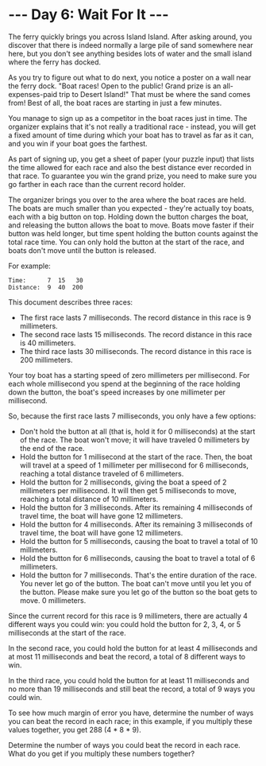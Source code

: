 # --- Day 6: Wait For It ---

The ferry quickly brings you across Island Island. After asking around, you
discover that there is indeed normally a large pile of sand somewhere near here,
but you don't see anything besides lots of water and the small island where the
ferry has docked.

As you try to figure out what to do next, you notice a poster on a wall near the
ferry dock. "Boat races! Open to the public! Grand prize is an all-expenses-paid
trip to Desert Island!" That must be where the sand comes from! Best of all, the
boat races are starting in just a few minutes.

You manage to sign up as a competitor in the boat races just in time. The
organizer explains that it's not really a traditional race - instead, you will
get a fixed amount of time during which your boat has to travel as far as it
can, and you win if your boat goes the farthest.

As part of signing up, you get a sheet of paper (your puzzle input) that lists
the time allowed for each race and also the best distance ever recorded in that
race. To guarantee you win the grand prize, you need to make sure you go farther
in each race than the current record holder.

The organizer brings you over to the area where the boat races are held. The
boats are much smaller than you expected - they're actually toy boats, each with
a big button on top. Holding down the button charges the boat, and releasing the
button allows the boat to move. Boats move faster if their button was held
longer, but time spent holding the button counts against the total race time.
You can only hold the button at the start of the race, and boats don't move
until the button is released.

For example:

```
Time:      7  15   30
Distance:  9  40  200
```

This document describes three races:

- The first race lasts 7 milliseconds. The record distance in this race is 9
  millimeters.
- The second race lasts 15 milliseconds. The record distance in this race is 40
  millimeters.
- The third race lasts 30 milliseconds. The record distance in this race is 200
  millimeters.

Your toy boat has a starting speed of zero millimeters per millisecond. For each
whole millisecond you spend at the beginning of the race holding down the
button, the boat's speed increases by one millimeter per millisecond.

So, because the first race lasts 7 milliseconds, you only have a few options:

- Don't hold the button at all (that is, hold it for 0 milliseconds) at the
  start of the race. The boat won't move; it will have traveled 0 millimeters by
  the end of the race.
- Hold the button for 1 millisecond at the start of the race. Then, the boat
  will travel at a speed of 1 millimeter per millisecond for 6 milliseconds,
  reaching a total distance traveled of 6 millimeters.
- Hold the button for 2 milliseconds, giving the boat a speed of 2 millimeters
  per millisecond. It will then get 5 milliseconds to move, reaching a total
  distance of 10 millimeters.
- Hold the button for 3 milliseconds. After its remaining 4 milliseconds of
  travel time, the boat will have gone 12 millimeters.
- Hold the button for 4 milliseconds. After its remaining 3 milliseconds of
  travel time, the boat will have gone 12 millimeters.
- Hold the button for 5 milliseconds, causing the boat to travel a total of 10
  millimeters.
- Hold the button for 6 milliseconds, causing the boat to travel a total of 6
  millimeters.
- Hold the button for 7 milliseconds. That's the entire duration of the race.
  You never let go of the button. The boat can't move until you let you of the
  button. Please make sure you let go of the button so the boat gets to move. 0
  millimeters.

Since the current record for this race is 9 millimeters, there are actually 4
different ways you could win: you could hold the button for 2, 3, 4, or 5
milliseconds at the start of the race.

In the second race, you could hold the button for at least 4 milliseconds and at
most 11 milliseconds and beat the record, a total of 8 different ways to win.

In the third race, you could hold the button for at least 11 milliseconds and no
more than 19 milliseconds and still beat the record, a total of 9 ways you could
win.

To see how much margin of error you have, determine the number of ways you can
beat the record in each race; in this example, if you multiply these values
together, you get 288 (4 * 8 * 9).

Determine the number of ways you could beat the record in each race. What do you
get if you multiply these numbers together?
